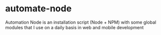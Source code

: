 # automate-node
Automation Node is an installation script (Node + NPM) with some global modules that I use on a daily basis in web and mobile development
